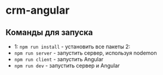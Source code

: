 # crm-angular

## Команды для запуска

- 1: `npm run install` - установить все пакеты
2: 
- `npm run server` - запустить сервер, используя nodemon
- `npm run client` - запустить Angular
- `npm run dev` - запустить сервер и Angular
